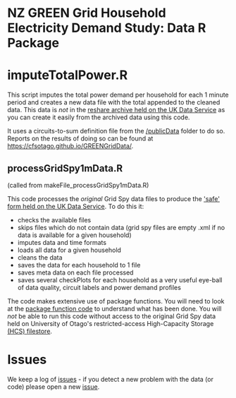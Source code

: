 # NZ GREEN Grid Household Electricity Demand Study: Data R Package

# imputeTotalPower.R
This script imputes the total power demand per household for each 1 minute period and creates a new data file with the total appended to the cleaned data. This data is _not_ in the [reshare archive held on the UK Data Service](http://reshare.ukdataservice.ac.uk/853334/) as you can create it easily from the archived data using this code.

It uses a circuits-to-sum definition file from the [/publicData](https://github.com/dataknut/GREENGridData/tree/master/publicData) folder to do so. Reports on the results of doing so can be found at https://cfsotago.github.io/GREENGridData/. 

## processGridSpy1mData.R

(called from makeFile_processGridSpy1mData.R)

This code processes the *original* Grid Spy data files to produce the ['safe' form held on the UK Data Service](http://reshare.ukdataservice.ac.uk/853334/). To do this it:

 * checks the available files
 * skips files which do not contain data (grid spy files are empty .xml if no data is available for a given household)
 * imputes data and time formats
 * loads all data for a given household
 * cleans the data
 * saves the data for each household to 1 file
 * saves meta data on each file processed
 * saves several checkPlots for each household as a very useful eye-ball of data quality, circuit labels and power demand profiles

The code makes extensive use of package functions. You will need to look at the [package function code](../../R/) to understand what has been done. You will _not_ be able to run this code without access to the original Grid Spy data held on University of Otago's restricted-access High-Capacity Storage [(HCS) filestore](https://www.otago.ac.nz/its/services/hosting/otago068353.html).



# Issues

We keep a log of [issues](https://github.com/CfSOtago/GREENGridData/issues?utf8=%E2%9C%93&q=is%3Aissue+label%3AgridSpy) - if you detect a new problem with the data (or code) please open a new [issue](https://github.com/CfSOtago/GREENGridData/issues?utf8=%E2%9C%93&q=is%3Aissue+label%3AgridSpy).
